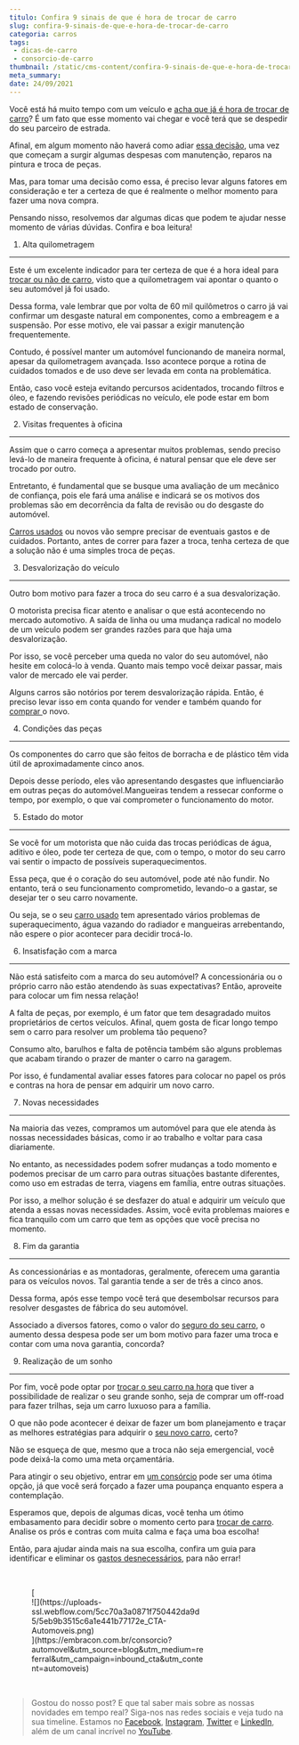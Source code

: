 ```yaml
---
titulo: Confira 9 sinais de que é hora de trocar de carro
slug: confira-9-sinais-de-que-e-hora-de-trocar-de-carro
categoria: carros
tags:
 - dicas-de-carro
 - consorcio-de-carro
thumbnail: /static/cms-content/confira-9-sinais-de-que-e-hora-de-trocar-de-carro.jpg
meta_summary: 
date: 24/09/2021
---
```

Você está há muito tempo com um veículo e [acha que já é hora de trocar de carro](https://www.embracon.com.br/blog/7-coisas-para-levar-em-consideracao-ao-escolher-um-carro)? É um fato que esse momento vai chegar e você terá que se despedir do seu parceiro de estrada.

Afinal, em algum momento não haverá como adiar [essa decisão](https://www.embracon.com.br/blog/7-coisas-para-levar-em-consideracao-ao-escolher-um-carro), uma vez que começam a surgir algumas despesas com manutenção, reparos na pintura e troca de peças.

Mas, para tomar uma decisão como essa, é preciso levar alguns fatores em consideração e ter a certeza de que é realmente o melhor momento para fazer uma nova compra.

Pensando nisso, resolvemos dar algumas dicas que podem te ajudar nesse momento de várias dúvidas. Confira e boa leitura!

1. Alta quilometragem
---------------------

Este é um excelente indicador para ter certeza de que é a hora ideal para [trocar ou não de carro](https://www.embracon.com.br/blog/saiba-o-que-considerar-para-escolher-o-carro-ideal), visto que a quilometragem vai apontar o quanto o seu automóvel já foi usado.

Dessa forma, vale lembrar que por volta de 60 mil quilômetros o carro já vai confirmar um desgaste natural em componentes, como a embreagem e a suspensão. Por esse motivo, ele vai passar a exigir manutenção frequentemente.

Contudo, é possível manter um automóvel funcionando de maneira normal, apesar da quilometragem avançada. Isso acontece porque a rotina de cuidados tomados e de uso deve ser levada em conta na problemática.

Então, caso você esteja evitando percursos acidentados, trocando filtros e óleo, e fazendo revisões periódicas no veículo, ele pode estar em bom estado de conservação.

2. Visitas frequentes à oficina
-------------------------------

Assim que o carro começa a apresentar muitos problemas, sendo preciso levá-lo de maneira frequente à oficina, é natural pensar que ele deve ser trocado por outro.

Entretanto, é fundamental que se busque uma avaliação de um mecânico de confiança, pois ele fará uma análise e indicará se os motivos dos problemas são em decorrência da falta de revisão ou do desgaste do automóvel.

[Carros usados](https://www.embracon.com.br/blog/comprar-carro-usado-com-a-carta-de-credito-do-consorcio) ou novos vão sempre precisar de eventuais gastos e de cuidados. Portanto, antes de correr para fazer a troca, tenha certeza de que a solução não é uma simples troca de peças.

3. Desvalorização do veículo
----------------------------

Outro bom motivo para fazer a troca do seu carro é a sua desvalorização.

O motorista precisa ficar atento e analisar o que está acontecendo no mercado automotivo. A saída de linha ou uma mudança radical no modelo de um veículo podem ser grandes razões para que haja uma desvalorização.

Por isso, se você perceber uma queda no valor do seu automóvel, não hesite em colocá-lo à venda. Quanto mais tempo você deixar passar, mais valor de mercado ele vai perder.

Alguns carros são notórios por terem desvalorização rápida. Então, é preciso levar isso em conta quando for vender e também quando for [comprar ](https://www.embracon.com.br/blog/vantagens-consorcio-automovel)o novo.

4. Condições das peças
----------------------

Os componentes do carro que são feitos de borracha e de plástico têm vida útil de aproximadamente cinco anos.

Depois desse período, eles vão apresentando desgastes que influenciarão em outras peças do automóvel.Mangueiras tendem a ressecar conforme o tempo, por exemplo, o que vai comprometer o funcionamento do motor.

5. Estado do motor
------------------

Se você for um motorista que não cuida das trocas periódicas de água, aditivo e óleo, pode ter certeza de que, com o tempo, o motor do seu carro vai sentir o impacto de possíveis superaquecimentos.

Essa peça, que é o coração do seu automóvel, pode até não fundir. No entanto, terá o seu funcionamento comprometido, levando-o a gastar, se desejar ter o seu carro novamente.

Ou seja, se o seu [carro usado](https://www.embracon.com.br/blog/comprar-carro-usado-com-a-carta-de-credito-do-consorcio) tem apresentado vários problemas de superaquecimento, água vazando do radiador e mangueiras arrebentando, não espere o pior acontecer para decidir trocá-lo.

6. Insatisfação com a marca
---------------------------

Não está satisfeito com a marca do seu automóvel? A concessionária ou o próprio carro não estão atendendo às suas expectativas? Então, aproveite para colocar um fim nessa relação!

A falta de peças, por exemplo, é um fator que tem desagradado muitos proprietários de certos veículos. Afinal, quem gosta de ficar longo tempo sem o carro para resolver um problema tão pequeno?

Consumo alto, barulhos e falta de potência também são alguns problemas que acabam tirando o prazer de manter o carro na garagem.

Por isso, é fundamental avaliar esses fatores para colocar no papel os prós e contras na hora de pensar em adquirir um novo carro.

7. Novas necessidades
---------------------

Na maioria das vezes, compramos um automóvel para que ele atenda às nossas necessidades básicas, como ir ao trabalho e voltar para casa diariamente.

No entanto, as necessidades podem sofrer mudanças a todo momento e podemos precisar de um carro para outras situações bastante diferentes, como uso em estradas de terra, viagens em família, entre outras situações.

Por isso, a melhor solução é se desfazer do atual e adquirir um veículo que atenda a essas novas necessidades. Assim, você evita problemas maiores e fica tranquilo com um carro que tem as opções que você precisa no momento.

8. Fim da garantia
------------------

As concessionárias e as montadoras, geralmente, oferecem uma garantia para os veículos novos. Tal garantia tende a ser de três a cinco anos.

Dessa forma, após esse tempo você terá que desembolsar recursos para resolver desgastes de fábrica do seu automóvel.

Associado a diversos fatores, como o valor do [seguro do seu carro](https://www.embracon.com.br/blog/seguro-de-consorcio-quando-vale-a-pena), o aumento dessa despesa pode ser um bom motivo para fazer uma troca e contar com uma nova garantia, concorda?

9. Realização de um sonho
-------------------------

Por fim, você pode optar por [trocar o seu carro na hora](https://www.embracon.com.br/blog/vantagens-consorcio-automovel) que tiver a possibilidade de realizar o seu grande sonho, seja de comprar um off-road para fazer trilhas, seja um carro luxuoso para a família.

O que não pode acontecer é deixar de fazer um bom planejamento e traçar as melhores estratégias para adquirir o [seu novo carro](https://www.embracon.com.br/blog/4-motivos-para-voce-comprar-um-carro-novo), certo?

Não se esqueça de que, mesmo que a troca não seja emergencial, você pode deixá-la como uma meta orçamentária.

Para atingir o seu objetivo, entrar em [um consórcio](https://www.embracon.com.br/blog/consorcio-de-carro-seminovo-vale-a-pena) pode ser uma ótima opção, já que você será forçado a fazer uma poupança enquanto espera a contemplação.

Esperamos que, depois de algumas dicas, você tenha um ótimo embasamento para decidir sobre o momento certo para [trocar de carro](https://www.embracon.com.br/blog/4-motivos-para-voce-comprar-um-carro-novo). Analise os prós e contras com muita calma e faça uma boa escolha!

Então, para ajudar ainda mais na sua escolha, confira um guia para identificar e eliminar os [gastos desnecessários](https://www.embracon.com.br/blog/como-identificar-e-eliminar-gastos-desnecessarios), para não errar!

‍

<figure class="w-richtext-figure-type-image w-richtext-align-center" style="max-width:310px">[<div>![](https://uploads-ssl.webflow.com/5cc70a3a0871f750442da9d5/5eb9b3515c6a1e441b77172e_CTA-Automoveis.png)</div>](https://embracon.com.br/consorcio?automovel&utm_source=blog&utm_medium=referral&utm_campaign=inbound_cta&utm_content=automoveis)</figure>‍

> Gostou do nosso post? E que tal saber mais sobre as nossas novidades em tempo real? Siga-nos nas redes sociais e veja tudo na sua timeline. Estamos no [Facebook](https://www.facebook.com/embracon/), [Instagram](https://www.instagram.com/embraconoficial/), [Twitter](https://twitter.com/embracon) e [LinkedIn](https://www.linkedin.com/company/1018875/), além de um canal incrível no [YouTube](https://www.youtube.com/channel/UCL-Y0mv9zc73Iek48NLUBzQ).

‍
